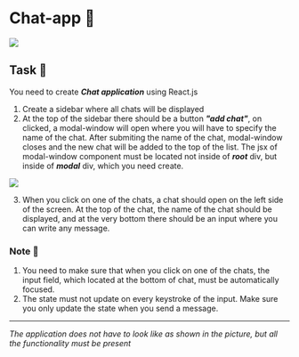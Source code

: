 # Chat-app 🚀

<img src="chat/chat.png"/>

## Task 🎯

You need to create ***Chat application*** using React.js

1. Create a sidebar where all chats will be displayed
2. At the top of the sidebar there should be a button ***"add chat"***, on clicked, a modal-window will open where you will have to specify the name of the chat. After submiting the name of the chat,  modal-window closes and the new chat will be added to the top of the list. The jsx of modal-window component must be located not inside of ***root*** div, but inside of ***modal*** div, which you need create.

<img src="chat/addchat.png"/>

3. When you click on one of the chats, a chat should open on the left side of the screen. At the top of the chat, the name of the chat should be displayed, and at the very bottom there should be an input where you can write any message.

### Note 📓

1. You need to make sure that when you click on one of the chats, the input field, which located at the bottom of chat, must be automatically focused.  
2. The state must not update on every keystroke of the input. Make sure you only update the state when you send a message.
---

*The application does not have to look like as shown in the picture, but all the functionality must be present*
